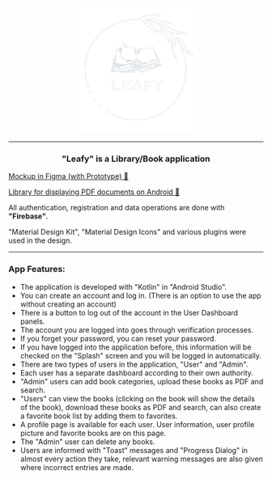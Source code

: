 <p align="center"> 
    <img src="/app/src/main/res/drawable/logo.png" width="250" height="250">
</p>

---

<h3 align="center"> "Leafy" is a Library/Book application </h3>

[Mockup in Figma (with Prototype) 🔗](https://www.figma.com/file/J9oC00repkf14rg8FCGVbr/Leafy?node-id=0%3A1&t=DFxDTsPgKuQeAnCS-1) <br>

[Library for displaying PDF documents on Android 🔗](https://github.com/barteksc/AndroidPdfViewer) <br>

All authentication, registration and data operations are done with **"Firebase"**. <br>

"Material Design Kit", "Material Design Icons" and various plugins were used in the design. <br>

---

### App Features:

- The application is developed with "Kotlin" in "Android Studio".
- You can create an account and log in. (There is an option to use the app without creating an account)
- There is a button to log out of the account in the User Dashboard panels. 
- The account you are logged into goes through verification processes.
- If you forget your password, you can reset your password.
- If you have logged into the application before, this information will be checked on the "Splash" screen and you will be logged in automatically.
- There are two types of users in the application, "User" and "Admin".
- Each user has a separate dashboard according to their own authority.
- "Admin" users can add book categories, upload these books as PDF and search.
- "Users" can view the books (clicking on the book will show the details of the book), download these books as PDF and search,
can also create a favorite book list by adding them to favorites.
- A profile page is available for each user. User information, user profile picture and favorite books are on this page.
- The "Admin" user can delete any books.
- Users are informed with "Toast" messages and "Progress Dialog" in almost every action they take,
relevant warning messages are also given where incorrect entries are made.
